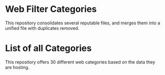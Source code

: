 # Web Filter Categories
This repository consolidates several reputable files, and merges them into a unified file with duplicates removed.

# List of all Categories

This repository offers 30 different web categories based on the data they are hosting.
